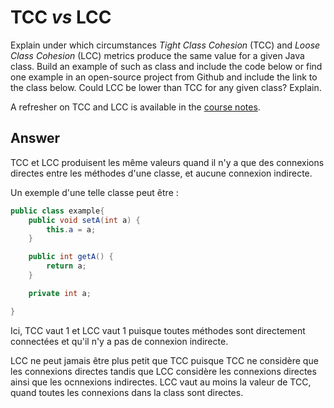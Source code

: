 # TCC *vs* LCC

Explain under which circumstances *Tight Class Cohesion* (TCC) and *Loose Class Cohesion* (LCC) metrics produce the same value for a given Java class. Build an example of such as class and include the code below or find one example in an open-source project from Github and include the link to the class below. Could LCC be lower than TCC for any given class? Explain.

A refresher on TCC and LCC is available in the [course notes](https://oscarlvp.github.io/vandv-classes/#cohesion-graph).

## Answer

TCC et LCC produisent les même valeurs quand il n'y a que des connexions directes entre les méthodes d'une classe, et aucune connexion indirecte.

Un exemple d'une telle classe peut être :

````Java
public class example{
    public void setA(int a) {
        this.a = a;
    }

    public int getA() {
        return a;
    }

    private int a;

}
````
Ici, TCC vaut 1 et LCC vaut 1 puisque toutes méthodes sont directement connectées et qu'il n'y a pas de connexion indirecte.

LCC ne peut jamais être plus petit que TCC puisque TCC ne considère que les connexions directes 
tandis que LCC considère les connexions directes ainsi que les ocnnexions indirectes.
LCC vaut au moins la valeur de TCC, quand toutes les connexions dans la class sont directes.

